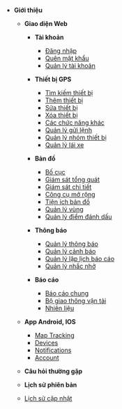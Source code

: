 - **Giới thiệu**
  - **Giao diện Web**
    - **Tài khoản**
      - [Đăng nhập](vi/modules/web-interface/users/login/)
      - [Quên mật khẩu](vi/modules/web-interface/users/forget-password/)
      - [Quản lý tài khoản](vi/modules/web-interface/users/account-management/)

    - **Thiết bị GPS**
      - [Tìm kiếm thiết bị](vi/modules/web-interface/devices/search-device/)
      - [Thêm thiết bị](vi/modules/web-interface/devices/add-device/)
      - [Sửa thiết bị ](vi/modules/web-interface/devices/edit-device/)
      - [Xóa thiết bị ](vi/modules/web-interface/devices/delete-device/)
      - [Các chức năng khác](vi/modules/web-interface/devices/equipment-management/)
      - [Quản lý gửi lệnh ](vi/modules/web-interface/devices/send-the-device-command/)
      - [Quản lý nhóm thiết bị](vi/modules/web-interface/devices/equipment-group/)
      - [Quản lý lái xe](vi/modules/web-interface/devices/driver/)

    - **Bản đồ**
      - [Bố cục ](vi/modules/web-interface/tracking/Interface-main/)
      - [Giám sát tổng quát   ](vi/modules/web-interface/tracking/general-device-monitoring/)
      - [Giám sát chi tiết](vi/modules/web-interface/tracking/detailed-monitoring/)
      - [Công cụ mở rộng](vi/modules/web-interface/tracking/map-tools/)
      - [Tiện ích bản đồ](vi/modules/web-interface/tracking/map-widget/)
      - [Quản lý vùng](vi/modules/web-interface/tracking/manage-region/)
      - [Quản lý điểm đánh dấu](vi/modules/web-interface/tracking/manage-poi/) 

    - **Thông báo** 
      - [Quản lý thông báo](vi/modules/web-interface/notification/)
      - [Quản lý cảnh báo](vi/modules/web-interface/notification/warning/)
      - [Quản lý lập lịch báo cáo](vi/modules/web-interface/notification/Schedule-a-report/)
      - [Quản lý nhắc nhở](vi/modules/web-interface/notification/remind/)

    - **Báo cáo**
      - [Báo cáo chung](vi/modules/web-interface/reports/general-report/temperature/)
      - [Bộ giao thông vận tải](vi/modules/web-interface/reports/the-transportation/)
      - [Nhiên liệu](vi/modules/web-interface/reports/fuel/chart/)

  - **App Android, IOS**

      - [Map Tracking](vi/modules/mobile-apps/map/)
      - [Devices](vi/modules/mobile-apps/devices/)
      - [Notifications](vi/modules/mobile-apps/notifications/)
      - [Account](vi/modules/mobile-apps/account/)

   
  
  - **Câu hỏi thường gặp**

  - **Lịch sử phiên bản**
  - [Lịch sử cập nhật](vi/modules/web-interface/version-history/)
<!-- 
[**Giới thiệu** ](vi/modules/get-started/)

[**Giao diện web**](#)
  * [**Tài khoản**](#)
    * [Đăng nhập](vi/modules/web-interface/users/login/)
    * [Quên mật khẩu](vi/modules/web-interface/users/forget-password/)
    * [Quản lý tài khoản](vi/modules/web-interface/users/account-management/) 
  * **Thiết bị GPS**
    * [Tìm kiếm thiết bị](vi/modules/web-interface/devices/search-device/)
    * [Thêm thiết bị](vi/modules/web-interface/devices/add-device/)
    * [Sửa thiết bị ](vi/modules/web-interface/devices/edit-device/)
    * [Xóa thiết bị ](vi/modules/web-interface/devices/delete-device/)
    * [Quản lý thiết bị](vi/modules/web-interface/devices/equipment-management/)
  * **Bản đồ**  
    * [Giao diện chính ](vi/modules/web-interface/tracking/Interface-main/)
  * **Thông báo**
  * **Báo cáo**
  * **Vùng cảnh báo**

**Ứng dụng app-vcn**
   * [Map Tracking](vi/modules/mobile-apps/map/)
   * [Devices](vi/modules/mobile-apps/devices/)
   * [Notifications](vi/modules/mobile-apps/notifications/)
   * [Account](vi/modules/mobile-apps/account/)

**Câu hỏi thường gặp**

**Lịch sử phiên bản**

------- -->

